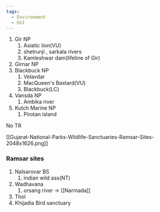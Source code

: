 ```yaml
---
tags:
  - Environment
  - GS1
---
```

1. Gir NP
	1. Asiatic lion(VU)
	2. shetrunji , sarkala rivers
	3. Kamleshwar dam(lifeline of Gir)
2. Girnar NP
3. Blackbuck NP
	1. Velavdar
	2. MacQueen's Bastard(VU)
	3. Blackbuck(LC)
4. Vansda NP
	1. Ambika river
5. Kutch Marine NP
	1. Pirotan island

No TR

[[Gujarat-National-Parks-Wildlife-Sanctuaries-Ramsar-Sites-2048x1626.png]]

### Ramsar sites
1. Nalsarovar BS
	1. indian wild ass(NT)
2. Wadhavana
	1. orsang river -> [[Narmada]]
3. Thol
4. Khijadia Bird sanctuary